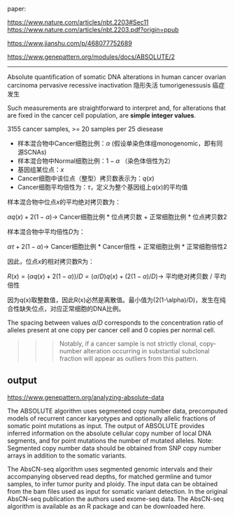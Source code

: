 paper:

https://www.nature.com/articles/nbt.2203#Sec11
https://www.nature.com/articles/nbt.2203.pdf?origin=ppub

https://www.jianshu.com/p/468077752689


https://www.genepattern.org/modules/docs/ABSOLUTE/2


----
Absolute quantification of somatic DNA alterations in human cancer
ovarian carcinoma
pervasive
recessive inactivation 隐形失活
tumorigenessusis 癌症发生

Such measurements are straightforward to interpret and, for alterations that are fixed in the cancer cell population, are **simple integer values**.

3155 cancer samples, >= 20 samples per 25 diesease


+ 样本混合物中Cancer细胞比例：$\alpha$ (假设单染色体组monogenomic，即有同源SCNAs)
+ 样本混合物中Normal细胞比例：$1-\alpha$ （染色体倍性为2）
+ 基因组某位点：$x$
+ Cancer细胞中该位点（整型）拷贝数表示为：$q(x)$
+ Cancer细胞平均倍性为：$\tau$，定义为整个基因组上$q(x)$的平均值

样本混合物中位点$x$的平均绝对拷贝数为：

$\alpha q(x) + 2(1-\alpha)  \rightarrow$  Cancer细胞比例 * 位点拷贝数 + 正常细胞比例 * 位点拷贝数2

样本混合物中平均倍性$D$为：

$\alpha \tau + 2(1-\alpha) \rightarrow$ Cancer细胞比例 * Cancer倍性 + 正常细胞比例 * 正常细胞倍性2

因此，位点$x$的相对拷贝数R为：

$R(x) = (\alpha q(x) + 2(1-\alpha)) / D = (\alpha / D) q(x) + (2(1-\alpha) / D)
\rightarrow$ 平均绝对拷贝数 / 平均倍性

因为q(x)取整数值，因此R(x)必然是离散值。最小值为(2(1-\alpha)/D)，发生在纯合性缺失位点，对应正常细胞的DNA比例。

The spacing between values $α/D$ corresponds to the concentration ratio of alleles present at one copy per cancer cell and 0 copies per normal cell.

>>> Notably, if a cancer sample is not strictly clonal, copy-number alteration occurring in substantial subclonal fraction will appear as outliers from this pattern.

## output

https://www.genepattern.org/analyzing-absolute-data


The ABSOLUTE algorithm uses segmented copy number data, precomputed models of recurrent cancer karyotypes and optionally allelic fractions of somatic point mutations as input. The output of ABSOLUTE provides inferred information on the absolute cellular copy number of local DNA segments, and for point mutations the number of mutated alleles. Note: Segmented copy number data should be obtained from SNP copy number arrays in addition to the somatic variants.

The AbsCN-seq algorithm uses segmented genomic intervals and their accompanying observed read depths, for matched germline and tumor samples, to infer tumor purity and ploidy. The input data can be obtained from the bam files used as input for somatic variant detection. In the original AbsCN-seq publication the authors used exome-seq data. The AbsCN-seq algorithm is available as an R package and can be downloaded here.

 

